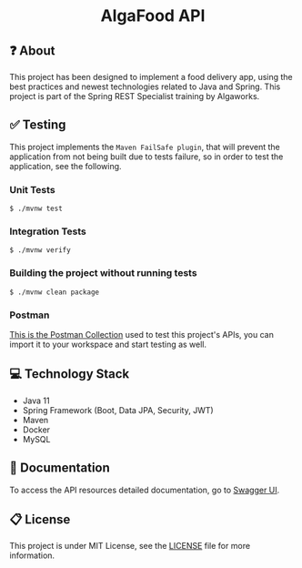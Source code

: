 <div>
  <h1 align="center">AlgaFood API</h1>
</div>

## :question: About
This project has been designed to implement a food delivery app, using the best practices and newest technologies related to Java and Spring. This project is part of the Spring REST Specialist training by Algaworks.

## :white_check_mark: Testing
This project implements the `Maven FailSafe plugin`, that will prevent the application from not being built due to tests failure, so in order to test the application, see the following.

### Unit Tests
```
$ ./mvnw test
```

### Integration Tests
```
$ ./mvnw verify
```

### Building the project without running tests
```
$ ./mvnw clean package
```

### Postman
[This is the Postman Collection](https://www.getpostman.com/collections/e01b9cf7fd91bc8ef457) used to test this project's APIs, you can import it to your workspace and start testing as well.

## :computer: Technology Stack
- Java 11
- Spring Framework (Boot, Data JPA, Security, JWT)
- Maven
- Docker
- MySQL

## :notebook_with_decorative_cover: Documentation
To access the API resources detailed documentation, go to [Swagger UI](http://localhost:8080/swagger-ui/#/).

## :clipboard: License
This project is under MIT License, see the [LICENSE](LICENSE) file for more information.
